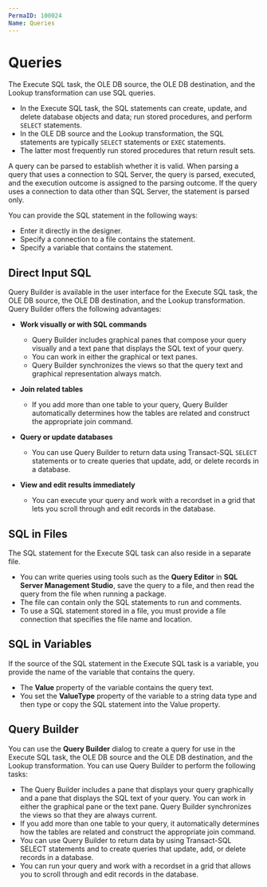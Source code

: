 ```yaml
---
PermaID: 100024
Name: Queries
---
```


# Queries

The Execute SQL task, the OLE DB source, the OLE DB destination, and the Lookup transformation can use SQL queries. 

 - In the Execute SQL task, the SQL statements can create, update, and delete database objects and data; run stored procedures, and perform `SELECT` statements. 
 - In the OLE DB source and the Lookup transformation, the SQL statements are typically `SELECT` statements or `EXEC` statements. 
 - The latter most frequently run stored procedures that return result sets.

A query can be parsed to establish whether it is valid. When parsing a query that uses a connection to SQL Server, the query is parsed, executed, and the execution outcome is assigned to the parsing outcome. If the query uses a connection to data other than SQL Server, the statement is parsed only.

You can provide the SQL statement in the following ways:

 - Enter it directly in the designer.
 - Specify a connection to a file contains the statement.
 - Specify a variable that contains the statement.

## Direct Input SQL

Query Builder is available in the user interface for the Execute SQL task, the OLE DB source, the OLE DB destination, and the Lookup transformation. Query Builder offers the following advantages:

 - **Work visually or with SQL commands**

   - Query Builder includes graphical panes that compose your query visually and a text pane that displays the SQL text of your query. 
   - You can work in either the graphical or text panes. 
   - Query Builder synchronizes the views so that the query text and graphical representation always match.

 - **Join related tables**

   - If you add more than one table to your query, Query Builder automatically determines how the tables are related and construct the appropriate join command.

 - **Query or update databases**

   - You can use Query Builder to return data using Transact-SQL `SELECT` statements or to create queries that update, add, or delete records in a database.

 - **View and edit results immediately**

   - You can execute your query and work with a recordset in a grid that lets you scroll through and edit records in the database.

## SQL in Files

The SQL statement for the Execute SQL task can also reside in a separate file. 

 - You can write queries using tools such as the **Query Editor** in **SQL Server Management Studio**, save the query to a file, and then read the query from the file when running a package. 
 - The file can contain only the SQL statements to run and comments. 
 - To use a SQL statement stored in a file, you must provide a file connection that specifies the file name and location. 

## SQL in Variables

If the source of the SQL statement in the Execute SQL task is a variable, you provide the name of the variable that contains the query. 

 - The **Value** property of the variable contains the query text. 
 - You set the **ValueType** property of the variable to a string data type and then type or copy the SQL statement into the Value property.

## Query Builder 

You can use the **Query Builder** dialog to create a query for use in the Execute SQL task, the OLE DB source and the OLE DB destination, and the Lookup transformation. You can use Query Builder to perform the following tasks:

 - The Query Builder includes a pane that displays your query graphically and a pane that displays the SQL text of your query. You can work in either the graphical pane or the text pane. Query Builder synchronizes the views so that they are always current.
 - If you add more than one table to your query, it automatically determines how the tables are related and construct the appropriate join command.
 - You can use Query Builder to return data by using Transact-SQL SELECT statements and to create queries that update, add, or delete records in a database.
 - You can run your query and work with a recordset in a grid that allows you to scroll through and edit records in the database.